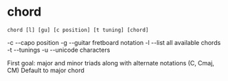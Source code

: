 # chord

`chord [l] [gu] [c position] [t tuning] [chord]`

-c --capo position
-g --guitar fretboard notation
-l --list all available chords
-t --tunings
-u --unicode characters

First goal: major and minor triads along with alternate notations (C, Cmaj, CM)
Default to major chord
